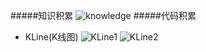 #####知识积累
![knowledge](https://raw.githubusercontent.com/ThinkerLqf/LQFLearnDemo/master/Screenshot/knowledge1.png)
#####代码积累
* KLine(K线图)
![KLine1](https://raw.githubusercontent.com/ThinkerLqf/LQFLearnDemo/master/Screenshot/KLine1.png)
![KLine2](https://raw.githubusercontent.com/ThinkerLqf/LQFLearnDemo/master/Screenshot/KLine2.png)
